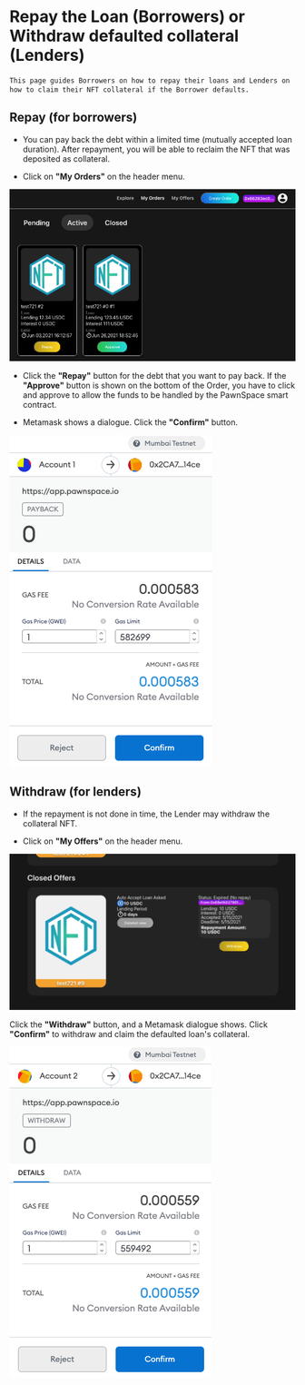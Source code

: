 # Repay the Loan (Borrowers) or Withdraw defaulted collateral (Lenders)

    This page guides Borrowers on how to repay their loans and Lenders on how to claim their NFT collateral if the Borrower defaults.

## Repay \(for borrowers\)

- You can pay back the debt within a limited time (mutually accepted loan duration). After repayment, you will be able to reclaim the NFT that was deposited as collateral.

- Click on **"My Orders"** on the header menu.

![](.gitbook/assets/screen-shot-2021-05-15-at-9.27.37-pm%20%281%29.png)

- Click the **"Repay"** button for the debt that you want to pay back. If the **"Approve"** button is shown on the bottom of the Order, you have to click and approve to allow the funds to be handled by the PawnSpace smart contract. 

- Metamask shows a dialogue. Click the **"Confirm"** button.

![](.gitbook/assets/screen-shot-2021-05-15-at-9.35.15-pm.png)

## Withdraw \(for lenders\)

- If the repayment is not done in time, the Lender may withdraw the collateral NFT.

- Click on **"My Offers"** on the header menu.

![](.gitbook/assets/screen-shot-2021-05-15-at-9.45.49-pm.png)

Click the **"Withdraw"** button, and a Metamask dialogue shows. Click **"Confirm"** to withdraw and claim the defaulted loan's collateral.

![](.gitbook/assets/screen-shot-2021-05-15-at-9.46.09-pm.png)

